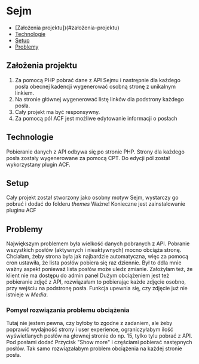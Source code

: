 # Sejm
* [Założenia projektu])(#założenia-projektu)
* [Technologie](#technologie)
* [Setup](#setup)
* [Problemy](#problemy)

## Założenia projektu
1. Za pomocą PHP pobrać dane z API Sejmu i nastrępnie dla każdego posła obecnej kadencji wygenerować osobną stronę z unikalnym linkiem.
2. Na stronie głównej wygenerować listę linków dla podstrony każdego posła.
3. Cały projekt ma być responsywny.
4. Za pomocą pól ACF jest możliwe edytowanie informacji o posłach

## Technologie
Pobieranie danych z API odbywa się po stronie PHP. Strony dla każdego posła zostały wygenerowane za pomocą CPT. Do edycji pól został wykorzystany plugin ACF.

## Setup
Cały projekt został stworzony jako osobny motyw Sejm, wystarczy go pobrać i dodać do folderu _themes_
Ważne! Konieczne jest zainstalowanie pluginu ACF

## Problemy
Największym problemem była wielkość danych pobranych z API. Pobranie wszystkich posłów (aktywnych i nieaktywnych) mocno obciąża stronę. Chciałam, żeby strona była jak najbardzie automatyczna, więc za pomocą cron ustawiła, że lista posłów pobiera się raz dziennie. Był to ddla mnie ważny aspekt ponieważ lista posłów może uledz zmianie. Założyłam też, że klient nie ma dostępu do admin panel
Dużym obciążeniem jest też pobieranie zdjęć z API, rozwiązałam to pobierając każde zdjęcie osobno, przy wejściu na podstronę posła. Funkcja upewnia się, czy zdjęcie już nie istnieje w _Media_.

### Pomysł rozwiązania problemu obciążenia
Tutaj nie jestem pewna, czy byłoby to zgodne z zadaniem, ale żeby poprawić wydajność strony i user experience, ograniczyłabym ilość wyświetlanych posłów na głownej stronie do np. 15, tylko tylu pobrać z API. Pod posłami dodać Przycisk "Show more" i częściami pobierać następnych posłów. Tak samo rozwiązałabym problem obciążenia na każdej stronie posła. 

